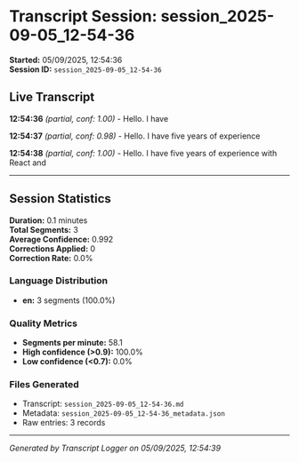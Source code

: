 # Transcript Session: session_2025-09-05_12-54-36

**Started:** 05/09/2025, 12:54:36  
**Session ID:** `session_2025-09-05_12-54-36`

## Live Transcript

**12:54:36** *(partial, conf: 1.00)* - Hello. I have

**12:54:37** *(partial, conf: 0.98)* - Hello. I have five years of experience

**12:54:38** *(partial, conf: 1.00)* - Hello. I have five years of experience with React and



---

## Session Statistics

**Duration:** 0.1 minutes  
**Total Segments:** 3  
**Average Confidence:** 0.992  
**Corrections Applied:** 0  
**Correction Rate:** 0.0%

### Language Distribution
- **en:** 3 segments (100.0%)

### Quality Metrics
- **Segments per minute:** 58.1
- **High confidence (>0.9):** 100.0%
- **Low confidence (<0.7):** 0.0%

### Files Generated
- Transcript: `session_2025-09-05_12-54-36.md`
- Metadata: `session_2025-09-05_12-54-36_metadata.json`
- Raw entries: 3 records

---
*Generated by Transcript Logger on 05/09/2025, 12:54:39*
